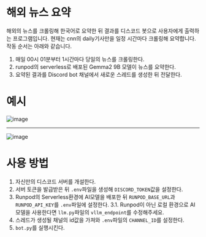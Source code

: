 # 해외 뉴스 요약

해외의 뉴스를 크롤링해 한국어로 요약한 뒤 결과를 디스코드 봇으로 사용자에게 출력하는 프로그램입니다. 현재는 cnn의 daily기사만을 일정 시간마다 크롤링해 요약합니다. 작동 순서는 아래와 같습니다.

1. 매일 00시 01분부터 1시간마다 당일의 뉴스를 크롤링한다.
2. runpod의 serverless로 배포된 Gemma2 9B 모델이 뉴스를 요약한다.
3. 요약된 결과를 Discord bot 채널에서 새로운 스레드를 생성한 뒤 전달한다.


# 예시

![image](https://github.com/user-attachments/assets/80913782-02f5-4e37-8906-fe4f718b7df1)

---

![image](https://github.com/user-attachments/assets/a7c879c4-0919-465e-8bc5-3aa89831abf6)


# 사용 방법
1. 자신만의 디스코드 서버를 개설한다.
2. 서버 토큰을 발급받은 뒤 `.env`파일을 생성해 `DISCORD_TOKEN`값을 설정한다.
3. Runpod의 Serverless환경에 AI모델을 배포한 뒤 `RUNPOD_BASE_URL`과 `RUNPOD_API_KEY`를 `.env`파일에 설정한다.
  3.1. Runpod이 아닌 로컬 환경으로 AI모델을 사용한다면 `llm.py`파일의 `vllm_endpoint`를 수정해주세요.
4. 스레드가 생성될 채널의 id값을 가져와 `.env`파일의 `CHANNEL_ID`를 설정한다.
5. `bot.py`를 실행시킨다.
